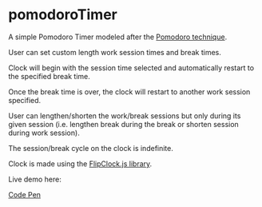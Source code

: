 # pomodoroTimer

A simple Pomodoro Timer modeled after the [Pomodoro technique](https://en.wikipedia.org/wiki/Pomodoro_Technique).

User can set custom length work session times and break times.

Clock will begin with the session time selected and automatically restart to the specified break time.

Once the break time is over, the clock will restart to another work session specified.

User can lengthen/shorten the work/break sessions but only during its given session (i.e. lengthen break during the break or shorten session during work session).

The session/break cycle on the clock is indefinite.

Clock is made using the [FlipClock.js library](http://flipclockjs.com/).

Live demo here:

[Code Pen](http://s.codepen.io/MCatha/debug/ggrVNo/NQMzYvQRXzmk)
